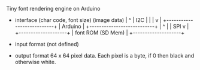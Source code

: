Tiny font rendering engine on Arduino


- interface
(char code, font size)     (image data)
         |                    ^
         |          I2C       |
         |                    |
         v                    |
      +---------------------------+
      |    Arduino                |
      +---------------------------+
            |   ^
            |   |  SPI
            v   |
         +--------------------+
         | font ROM (SD Mem)  |
         +--------------------+
         
         
- input format
(not defined)

- output format
  64 x 64 pixel data.
  Each pixel is a byte, if 0 then black and otherwise white.
